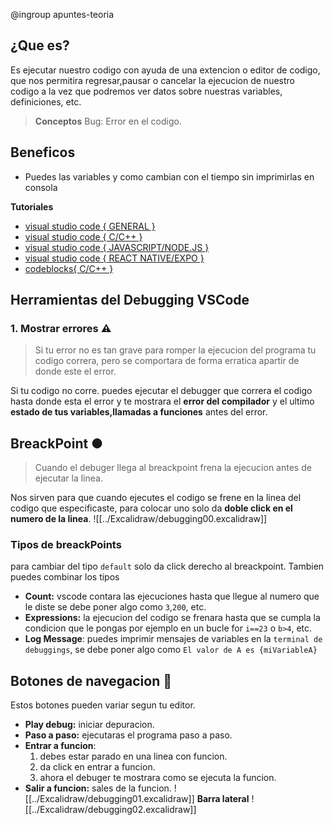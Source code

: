 @ingroup apuntes-teoria

## ¿Que es?
Es ejecutar nuestro codigo con ayuda de una extencion o editor de codigo, que nos permitira regresar,pausar o cancelar la ejecucion de nuestro codigo a la vez que podremos ver datos sobre nuestras variables, definiciones, etc.
>**Conceptos** 
> 	Bug: Error en el codigo.


## Beneficos
- Puedes las variables y como cambian con el tiempo sin imprimirlas en consola

**Tutoriales**
- [visual studio code { GENERAL }](https://www.youtube.com/watch?v=lPg5VUrOVgY)
- [visual studio code { C/C++ }]()
- [visual studio code { JAVASCRIPT/NODE.JS }]()
- [visual studio code { REACT NATIVE/EXPO }]()
- [codeblocks{ C/C++ }](https://www.youtube.com/watch?v=Hegvuapu1YM) 

## Herramientas del Debugging VSCode

### 1. Mostrar errores ⚠
>Si tu error no es tan grave para romper la ejecucion del programa tu codigo correra, pero se comportara de forma erratica apartir de donde este el error. 

Si tu codigo no corre. puedes ejecutar el debugger que  correra el codigo hasta donde esta el error y te mostrara el **error del compilador** y el ultimo **estado de tus variables,llamadas a funciones** antes del error.

## BreackPoint ● 
>Cuando el debuger llega al breackpoint frena la ejecucion antes de ejecutar la linea.

Nos sirven para que cuando ejecutes el codigo se frene en la linea del codigo que especificaste, para colocar uno solo da **doble click en el numero de la linea**.
![[../Excalidraw/debugging00.excalidraw]]
### Tipos de breackPoints
para cambiar del tipo `default` solo da click derecho al breackpoint. Tambien puedes combinar los tipos
- **Count:** vscode contara las ejecuciones hasta que llegue al numero que le diste se debe poner algo como `3`,`200`, etc.
- **Expressions:** la ejecucion del codigo se frenara hasta que se cumpla la condicion que le pongas por ejemplo en un bucle for `i==23` o `b>4`, etc.
- **Log Message**: puedes imprimir mensajes de variables en la `terminal de debuggings`, se debe poner algo como `El valor de A es {miVariableA}`
## Botones de navegacion 🚀
Estos botones pueden variar segun tu editor.
- **Play debug:** iniciar depuracion.
- **Paso a paso:** ejecutaras el programa paso a paso.
- **Entrar a funcion**: 
	1. debes estar parado en una linea con funcion.
	2. da click en entrar a funcion.
	3. ahora el debuger te mostrara como se ejecuta la funcion.
- **Salir a funcion:** sales de la funcion.
![[../Excalidraw/debugging01.excalidraw]]
**Barra lateral**
![[../Excalidraw/debugging02.excalidraw]]